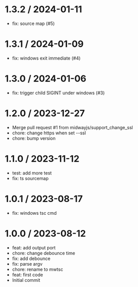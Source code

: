
1.3.2 / 2024-01-11
==================

  * fix: source map (#5)

1.3.1 / 2024-01-09
==================

  * fix: windows exit immediate (#4)

1.3.0 / 2024-01-06
==================

  * fix: trigger child SIGINT under windows (#3)

1.2.0 / 2023-12-27
==================

  * Merge pull request #1 from midwayjs/support_change_ssl
  * chore: change https when set --ssl
  * chore: bump version

1.1.0 / 2023-11-12
==================

  * test: add more test
  * fix: ts sourcemap

1.0.1 / 2023-08-17
==================

  * fix: windows tsc cmd

1.0.0 / 2023-08-12
==================

  * feat: add output port
  * chore: change debounce time
  * fix: add debounce
  * fix: parse argv
  * chore: rename to mwtsc
  * feat: first code
  * Initial commit
